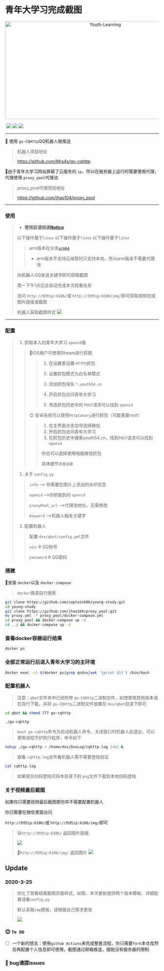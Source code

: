 # 								青年大学习完成截图

<div align=center><img src="https://socialify.git.ci/captain686/Youth-Learning/image?description=1&font=Raleway&forks=1&issues=1&language=1&name=1&owner=1&stargazers=1&cache=600&theme=Light" alt="Youth-Learning" width="640" height="320"  /></div>

​														![](https://img.shields.io/badge/Tools-Docker-informational?style=plastic&logo=Docker&logoColor=white&color=2bbc8a)		![](https://img.shields.io/badge/OS-Linux-informational?style=plastic&logoColor=white&color=2bbc8a&logo=Linux)	![](https://img.shields.io/badge/Python->=3.7-informational?style=plastic&logo=Python&logoColor=white&color=2bbc8a)

------

🤖 使用 `go-CQHttp`QQ机器人做推送

> 机器人项目地址
>
> <https://github.com/Mrs4s/go-cqhttp>

🚀由于青年大学习网站屏蔽了云服务的 `ip`，所以在服务器上运行时需要使用代理，代理使用 `proxy_pool`代理池

> proxy\_pool代理项目地址
>
> <https://github.com/jhao104/proxy_pool>

***

### 使用

> - **使用前请阅读[Notice](#notice)**
>
> 以下操作基于`linux`  以下操作基于`linux`  以下操作基于`linux`
>
> > arm版本在分支[`arm64`](https://github.com/captain686/Youth-Learning/tree/arm64)
> >
> > - arm版本不支持云端暂时只支持本地，所以arm版本不需要代理池
>
> 向机器人QQ发送关键字即可获取截图
>
> 周一下午1点后会自动完成本次观看任务
>
> 访问 `http://你的ip:6106/`或 `http://你的ip:6106/img/`即可获取视频完成图片链接或截图
>
> 机器人获取截图样式
> ![](doc/end.png)

***

### 配置

> 1.  抓取本人的青年大学习 `openid`值
>
> > 🍎IOS用户可使用Stream进行抓取
> >
> > > 1.  在设置里设置 `HTTPS`抓包
> > >
> > > 2.  设置抓包模式为白名单模式
> > >
> > > 3.  添加抓包域名 `*.youth54.cn`
> > >
> > > 4.  开启抓包访问青年大学习
> > >
> > > 5.  筛选抓包历史中的 `POST`请求可以找到 `openid`
> >
> > 😊 安卓系统可以使用`HttpCanary`进行抓包（可能需要root）
> >
> > > 1. 在主界面点击加号选择微信
> > > 2. 开启抓包访问青年大学习
> > > 3. 在抓包历史中搜索youth54.cn，找到`POST`请求可以找到`openid`
> > >
> > > 你也可以选择使用电脑微信抓包
> > >
> > > 具体细节`百度谷歌`
>
> 1.  关于 `config.py`
>
> > `info` –> 你需要在图片上添加的水印信息
> >
> > `openid` –>你抓取到的 `openid`
> >
> > `proxyPool_url`  –>代理池地址，无需修改
> >
> > `Keyword` –>机器人触发关键字
>
> 1.  配置机器人
>
> > 配置 `dxx/qbot/config.yml`文件
> >
> > `uin`:  # QQ账号
> >
> > `password`  # QQ密码

### 搭建

🐳安装 `docker`以及 `docker-compose`

> `docker`换源自行搜索

```bash
git clone https://github.com/captain686/young-study.git
cd young-study
git clone https://github.com/jhao104/proxy_pool.git
mv proxy.yml -f proxy_pool/docker-compose.yml
cd proxy_pool && docker-compose up -d
cd ../ && docker-compose up -d
```

### 查看docker容器运行结果

```bash
docker ps
```

### 全部正常运行后进入青年大学习的主环境

```bash
docker exec -it $(docker ps|grep qndxx|awk '{print $1}') /bin/bash
```

### 配置机器人

> 注意：`qbot`文件夹中已经附带 `go-CQHttp`二进制文件，如想使用其他版本请在自行下载，并将 `go-CQHttp`二进制文件放置在 `dxx/qbot`目录下即可

```bash
cd qbot && chmod 777 go-cqhttp
```

```bash
./go-cqhttp
```

> `bash go-cqhttp`命令为启动机器人命令，关闭窗口时机器人会退出，可以使用进程守护执行程序，命令如下

```bash
nohup ./go-cqhttp > /home/dxx/DxxLog/cqhttp.log 2>&1 &
```

> 查看 `cqhttp.log`文件看机器人需不需要登陆验证

```bash
cat cqhttp.log
```

> 如果提示扫码登陆可将本目录下的 `png`文件下载到本地扫码登陆

### 关于视频最后截图

如果你只需要视频最后截图那你并不需要配置机器人

你只需要在微信里面访问

`http://你的ip:6106/`或 `http://你的ip:6106/img/`即可

> 😃`http://你的ip:6106/` 返回图片链接;
>
> ![](./doc/index.png)
>
> 🙈`http://你的ip:6106/img/`
> 返回图片
> ![](./doc/2022-3-25.PNG)

## Update

### 2020-3-25

> 优化了观看结尾截图页面样式，如图，本次更新提供两个版本模板，详细配置请看`config.py`
>
> 默认采取`img`模板，请根据自己需求更改
>
> ![](./doc/2022-3-25.PNG)

### 😊 `To DO`

- [ ] 一个新的想法：使用`github Actions`来完成整套流程，你只需要`fork`本仓库然后再配置个人信息即可使用，截图通过邮箱推送，摆脱没有服务器的限制

### 👼 bug请提issues
